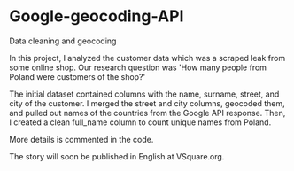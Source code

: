 # Google-geocoding-API
Data cleaning and geocoding

In this project, I analyzed the customer data which was a scraped leak from some online shop. Our research question was 'How many people from Poland were customers of the shop?'

The initial dataset contained columns with the name, surname, street, and city of the customer. I merged the street and city columns, geocoded them, and pulled out names of the countries from the Google API response. Then, I created a clean full_name column to count unique names from Poland.

More details is commented in the code.

The story will soon be published in English at VSquare.org.
